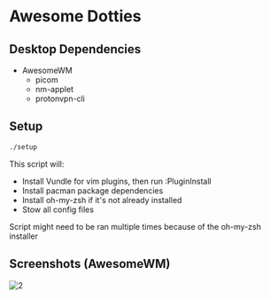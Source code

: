 # Awesome Dotties

## Desktop Dependencies

- AwesomeWM
  - picom
  - nm-applet
  - protonvpn-cli

## Setup

```bash
./setup
```

This script will:

- Install Vundle for vim plugins, then run :PluginInstall
- Install pacman package dependencies
- Install oh-my-zsh if it's not already installed
- Stow all config files

Script might need to be ran multiple times because of the oh-my-zsh installer

## Screenshots (AwesomeWM)

![2](https://user-images.githubusercontent.com/7034681/171491942-1e752074-d59c-4ef3-9e1b-5f0654e0c68b.png)
